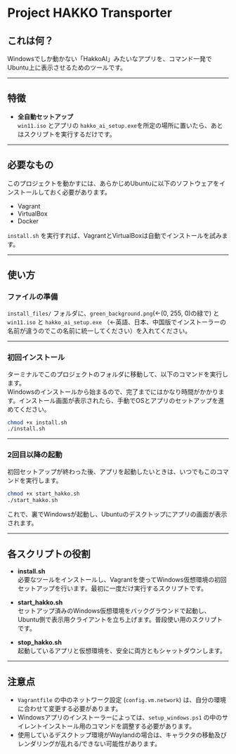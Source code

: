 # Project HAKKO Transporter

## これは何？

Windowsでしか動かない「HakkoAI」みたいなアプリを、コマンド一発でUbuntu上に表示させるためのツールです。  

---

## 特徴

- **全自動セットアップ**  
  `win11.iso` とアプリの `hakko_ai_setup.exe`を所定の場所に置いたら、あとはスクリプトを実行するだけです。

---

## 必要なもの

このプロジェクトを動かすには、あらかじめUbuntuに以下のソフトウェアをインストールしておく必要があります。

- Vagrant
- VirtualBox
- Docker

`install.sh` を実行すれば、VagrantとVirtualBoxは自動でインストールを試みます。

---

## 使い方

### ファイルの準備

`install_files/` フォルダに、`green_background.png`(←(0, 255, 0)の緑で) と`win11.iso` と `hakko_ai_setup.exe` （←英語、日本、中国版でインストーラーの名前が違うのでこの名前に統一してください）を入れてください。

---

### 初回インストール

ターミナルでこのプロジェクトのフォルダに移動して、以下のコマンドを実行します。  
Windowsのインストールから始まるので、完了までにはかなり時間がかかります。インストール画面が表示されたら、手動でOSとアプリのセットアップを進めてください。

```bash
chmod +x install.sh
./install.sh
```

---

### 2回目以降の起動

初回セットアップが終わった後、アプリを起動したいときは、いつでもこのコマンドを実行します。

```bash
chmod +x start_hakko.sh
./start_hakko.sh
```

これで、裏でWindowsが起動し、Ubuntuのデスクトップにアプリの画面が表示されます。

---

## 各スクリプトの役割

- **install.sh**  
  必要なツールをインストールし、Vagrantを使ってWindows仮想環境の初回セットアップを行います。最初に一度だけ実行するスクリプトです。

- **start_hakko.sh**  
  セットアップ済みのWindows仮想環境をバックグラウンドで起動し、Ubuntu側で表示用クライアントを立ち上げます。普段使い用のスクリプトです。

- **stop_hakko.sh**  
  起動しているアプリと仮想環境を、安全に両方ともシャットダウンします。

---

## 注意点

- `Vagrantfile` の中のネットワーク設定 (`config.vm.network`) は、自分の環境に合わせて変更する必要があります。
- Windowsアプリのインストーラーによっては、`setup_windows.ps1` の中のサイレントインストール用のコマンドを調整する必要があります。
- 使用しているデスクトップ環境がWaylandの場合は、キャラクタの移動及びレンダリングが乱れる/できない可能性があります。